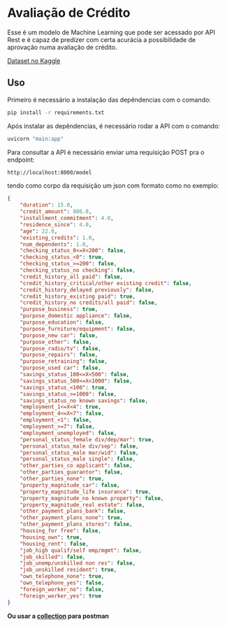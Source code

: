# Avaliação de Crédito

Esse é um modelo de Machine Learning que pode ser acessado por API Rest e é capaz de
predizer com certa acurácia a possibilidade de aprovação numa avaliação de crédito.

[Dataset no Kaggle](https://www.kaggle.com/datasets/ppb00x/credit-risk-customers)

## Uso

Primeiro é necessário a instalação das depêndencias com o comando:

~~~bash
pip install -r requirements.txt
~~~

Após instalar as depêndencias, é necessário rodar a API com o comando: 

~~~bash
uvicorn "main:app"
~~~

Para consultar a API é necessário enviar uma requisição POST pra o endpoint:

~~~bash
http://localhost:8000/model
~~~

tendo como corpo da requisição um json com formato como no exemplo:

~~~json
{
    "duration": 15.0,
    "credit_amount": 806.0,
    "installment_commitment": 4.0,
    "residence_since": 4.0,
    "age": 22.0,
    "existing_credits": 1.0,
    "num_dependents": 1.0,
    "checking_status_0<=X<200": false,
    "checking_status_<0": true,
    "checking_status_>=200": false,
    "checking_status_no checking": false,
    "credit_history_all paid": false,
    "credit_history_critical/other existing credit": false,
    "credit_history_delayed previously": false,
    "credit_history_existing paid": true,
    "credit_history_no credits/all paid": false,
    "purpose_business": true,
    "purpose_domestic appliance": false,
    "purpose_education": false,
    "purpose_furniture/equipment": false,
    "purpose_new car": false,
    "purpose_other": false,
    "purpose_radio/tv": false,
    "purpose_repairs": false,
    "purpose_retraining": false,
    "purpose_used car": false,
    "savings_status_100<=X<500": false,
    "savings_status_500<=X<1000": false,
    "savings_status_<100": true,
    "savings_status_>=1000": false,
    "savings_status_no known savings": false,
    "employment_1<=X<4": true,
    "employment_4<=X<7": false,
    "employment_<1": false,
    "employment_>=7": false,
    "employment_unemployed": false,
    "personal_status_female div/dep/mar": true,
    "personal_status_male div/sep": false,
    "personal_status_male mar/wid": false,
    "personal_status_male single": false,
    "other_parties_co applicant": false,
    "other_parties_guarantor": false,
    "other_parties_none": true,
    "property_magnitude_car": false,
    "property_magnitude_life insurance": true,
    "property_magnitude_no known property": false,
    "property_magnitude_real estate": false,
    "other_payment_plans_bank": false,
    "other_payment_plans_none": true,
    "other_payment_plans_stores": false,
    "housing_for free": false,
    "housing_own": true,
    "housing_rent": false,
    "job_high qualif/self emp/mgmt": false,
    "job_skilled": false,
    "job_unemp/unskilled non res": false,
    "job_unskilled resident": true,
    "own_telephone_none": true,
    "own_telephone_yes": false,
    "foreign_worker_no": false,
    "foreign_worker_yes": true
}
~~~

**Ou usar a [collection](./docs/Requisi%C3%A7%C3%B5es.postman_collection.json) para postman**
